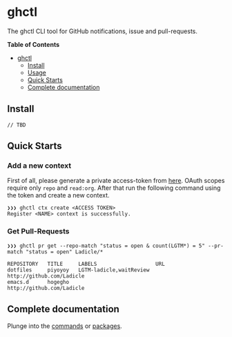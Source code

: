 # ghctl

The ghctl CLI tool for GitHub notifications, issue and pull-requests.

<!-- markdown-toc start - Don't edit this section. Run M-x markdown-toc-refresh-toc -->
**Table of Contents**

- [ghctl](#ghctl)
    - [Install](#install)
    - [Usage](#usage)
    - [Quick Starts](#quick-starts)
    - [Complete documentation](#complete-documentation)

<!-- markdown-toc end -->

## Install

```
// TBD
```

## Quick Starts

<!-- TODO pasete a nice screen-animation :) -->

### Add a new context

First of all, please generate a private access-token from [here](https://github.com/settings/tokens).
OAuth scopes require only `repo` and `read:org`. After that run the following command using the token and create a new context.

```
❯❯❯ ghctl ctx create <ACCESS TOKEN>
Register <NAME> context is successfully.
```

### Get Pull-Requests

```
❯❯❯ ghctl pr get --repo-match "status = open & count(LGTM*) = 5" --pr-match "status = open" Ladicle/*

REPOSITORY   TITLE     LABELS                   URL
dotfiles     piyoyoy   LGTM-ladicle,waitReview  http://github.com/Ladicle
emacs.d      hogegho                            http://github.com/Ladicle
```

## Complete documentation

Plunge into the [commands](./cmd/README.md) or [packages](./pkg/README.md).

